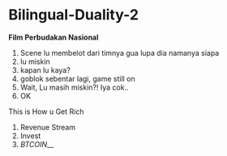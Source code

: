 # Bilingual-Duality-2
**Film Perbudakan Nasional**
1. Scene lu membelot dari timnya gua lupa dia namanya siapa
2. lu miskin
3. kapan lu kaya?
4. goblok sebentar lagi, game still on
5. Wait, Lu masih miskin?! Iya cok..
6. OK

This is How u Get Rich
1. Revenue Stream
2. Invest
3. _BTCOIN___
